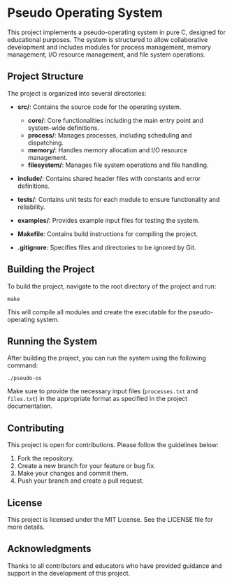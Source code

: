 # Pseudo Operating System

This project implements a pseudo-operating system in pure C, designed for educational purposes. The system is structured to allow collaborative development and includes modules for process management, memory management, I/O resource management, and file system operations.

## Project Structure

The project is organized into several directories:

- **src/**: Contains the source code for the operating system.
  - **core/**: Core functionalities including the main entry point and system-wide definitions.
  - **process/**: Manages processes, including scheduling and dispatching.
  - **memory/**: Handles memory allocation and I/O resource management.
  - **filesystem/**: Manages file system operations and file handling.

- **include/**: Contains shared header files with constants and error definitions.

- **tests/**: Contains unit tests for each module to ensure functionality and reliability.

- **examples/**: Provides example input files for testing the system.

- **Makefile**: Contains build instructions for compiling the project.

- **.gitignore**: Specifies files and directories to be ignored by Git.

## Building the Project

To build the project, navigate to the root directory of the project and run:

```
make
```

This will compile all modules and create the executable for the pseudo-operating system.

## Running the System

After building the project, you can run the system using the following command:

```
./pseudo-os
```

Make sure to provide the necessary input files (`processes.txt` and `files.txt`) in the appropriate format as specified in the project documentation.

## Contributing

This project is open for contributions. Please follow the guidelines below:

1. Fork the repository.
2. Create a new branch for your feature or bug fix.
3. Make your changes and commit them.
4. Push your branch and create a pull request.

## License

This project is licensed under the MIT License. See the LICENSE file for more details.

## Acknowledgments

Thanks to all contributors and educators who have provided guidance and support in the development of this project.